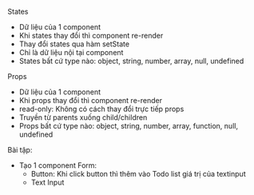 States

- Dữ liệu của 1 component
- Khi states thay đổi thì component re-render
- Thay đổi states qua hàm setState
- Chỉ là dữ liệu nội tại component
- States bất cứ type nào: object, string, number, array, null, undefined

Props

- Dữ liệu của 1 component
- Khi props thay đổi thì component re-render
- read-only: Không có cách thay đổi trực tiếp props
- Truyền từ parents xuống child/children
- Props bất cứ type nào: object, string, number, array, function, null, undefined

Bài tập:

- Tạo 1 component Form:
  - Button: Khi click button thì thêm vào Todo list giá trị của textinput
  - Text Input
